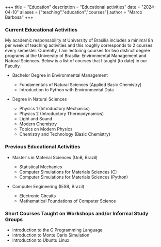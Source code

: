 +++
title = "Education"
description = "Educational activities"
date = "2024-04-10"
aliases = ["teaching","education","courses"]
author = "Marco Barbosa"
+++

### Current Educational Activities

My academic responsability at University of Brasilia includes a minimal 8h per week of teaching activities and this roughly corresponds to 2 courses every semester. Currently, I am lecturing courses for two distinct degree programs at the University of Brasilia: Environmental Management and Natural Sciences. Below is a list of courses that I taught (to date) in our Faculty.

- Bachelor Degree in Environmental Management
    - Fundamentals of Natural Sciences (Applied Basic Chemistry)
    - Introduction to Python with Environmental Data

- Degree in Natural Sciences
    - Physics 1 (Introductory Mechanics)
    - Physics 2 (Introductory Thermodynamics)
    - Light and Sound 
    - Modern Chemistry
    - Topics on Modern Physics
    - Chemistry and Technology (Basic Chemistry)

### Previous Educational Activities

- Master's in Material Sciences (UnB, Brazil)
    - Statistical Mechanics
    - Computer Simulations for Materials Sciences (C)
    - Computer Simulations for Materials Sciences (Python)

- Computer Engineering (IESB, Brazil)
    - Electronic Circuits
    - Mathematical Foundations of Computer Science

### Short Courses Taught on Workshops and/or Informal Study Groups

- Introduction to the C Programming Language
- Introduction to Monte Carlo Simulation
- Introduction to Ubuntu Linux